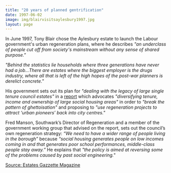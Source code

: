 ```yaml
---
title: "20 years of planned gentrification"
date: 1997-06-02
image: img/blairvisitsaylesbury1997.jpg
layout: page
---
```


In June 1997, Tony Blair chose the Aylesbury estate to launch the Labour government's urban regeneration plans, where he describes _"an underclass of people cut off from society's mainstream without any sense of shared purpose."_

_"Behind the statistics lie households where three generations have never had a job...There are estates where the biggest employer is the drugs industry, where all that is left of the high hopes of the post-war planners is derelict concrete."_

His government sets out its plan for _"dealing with the legacy of large single tenure council estates"_ in a [report](http://35percent.org/img/urban-task-force-report.pdf) which advocates _"diversifying tenure, income and ownership of large social housing areas"_ in order to _"break the pattern of ghettoisation"_ and proposing to _"use regeneration projects to attract ‘urban pioneers’ back into city centres."_

Fred Manson, Southwark’s Director of Regeneration and a member of the government working group that advised on the report, sets out the council’s own regeneration strategy: _“We need to have a wider range of people living in the borough”_ because _“social housing generates people on low incomes coming in and that generates poor school performances, middle-class people stay away.”_  He explains that _"the policy is aimed at reversing some of the problems caused by past social engineering."_

[Source: Estates Gazzette Magazine](https://bit.ly/36OV20E)
